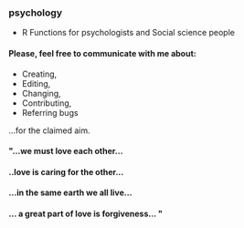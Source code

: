 ### psychology
* R Functions for psychologists and Social science people

#### Please, feel free to communicate with me about:
* Creating, 
* Editing, 
* Changing, 
* Contributing, 
* Referring bugs 


...for the claimed aim. 

#### "…we must love each other…
#### ..love is caring for the other...
#### …in the same earth we all live…
#### … a great part of love is forgiveness… "
